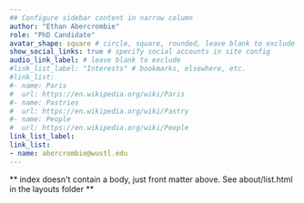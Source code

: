 ```yaml
---
## Configure sidebar content in narrow column
author: "Ethan Abercrombie"
role: "PhD Candidate"
avatar_shape: square # circle, square, rounded, leave blank to exclude
show_social_links: true # specify social accounts in site config
audio_link_label: # leave blank to exclude
#link_list_label: "Interests" # bookmarks, elsewhere, etc.
#link_list:
#- name: Paris
#  url: https://en.wikipedia.org/wiki/Paris
#- name: Pastries
#  url: https://en.wikipedia.org/wiki/Pastry
#- name: People
#  url: https://en.wikipedia.org/wiki/People
link_list_label:
link_list:
- name: abercrombie@wustl.edu
---
```


** index doesn't contain a body, just front matter above.
See about/list.html in the layouts folder **